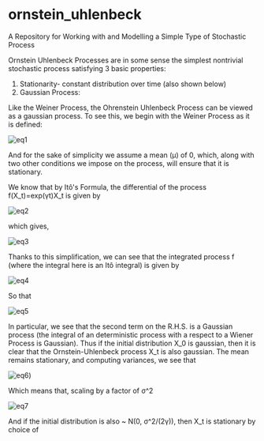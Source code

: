 # ornstein_uhlenbeck
A Repository for Working with and Modelling a Simple Type of Stochastic Process

Ornstein Uhlenbeck Processes are in some sense the simplest nontrivial stochastic process satisfying 3 basic properties:

1. Stationarity- constant distribution over time (also shown below)
3. Gaussian Process:

Like the Weiner Process, the Ohrenstein Uhlenbeck Process can be viewed as a gaussian process. To see this, we begin with the Weiner Process as it is defined:

![eq1](https://latex.codecogs.com/svg.image?&space;dX_t=-\gamma(\mu-X_t)dt&plus;\sigma&space;W_t\quad(1))

And for the sake of simplicity we assume a mean (μ) of 0, which, along with two other conditions we impose on the process, will ensure that it is stationary.

We know that by Itô's Formula, the differential of the process f(X_t)=exp(γt)X_t is given by

![eq2](https://latex.codecogs.com/svg.image?df=\bigg[\frac{\partial&space;f}{\partial&space;t}-\gamma&space;X_t\frac{\partial&space;f}{\partial&space;x}&plus;\frac{\sigma^2}{2}\frac{\partial^2&space;F}{\partial&space;x^2}\bigg]dt&plus;\sigma\frac{\partial&space;f}{\partial&space;x}dW_t&space;)

which gives,

![eq3](https://latex.codecogs.com/svg.image?\bigg[\gamma&space;e^{\gamma&space;t}X_t&plus;(-\gamma&space;X_t)e^{\gamma&space;t}&plus;0\bigg]dt&plus;\sigma&space;e^{\gamma&space;t}dW_t=\sigma&space;e^{\gamma&space;t}dW_t)

Thanks to this simplification, we can see that the integrated process f (where the integral here is an Itô integral) is given by

![eq4](https://latex.codecogs.com/svg.image?e^{\gamma&space;t}X_t-X_0=\int_{0}^{t}\sigma&space;e^{\gamma&space;s}dW_s)

So that 

![eq5](https://latex.codecogs.com/svg.image?X_t=e^{-\gamma&space;t}X_0&plus;\int_{0}^{t}\sigma&space;e^{-\gamma(t-s)}dW_s)

In particular, we see that the second term on the R.H.S. is a Gaussian process (the integral of an deterministic process with a respect to a Wiener Process is Gaussian).
Thus if the initial distribution X_0 is gaussian, then it is clear that the Ornstein-Uhlenbeck process X_t is also gaussian. The mean remains stationary, and computing variances, we see that 

![eq6](https://latex.codecogs.com/svg.image?\mathbb{E}\bigg[\bigg(\sigma\int_{0}^{t}e^{-\gamma(t-s)}dW_s\bigg)^2\bigg]=\int_{0}^{t}e^{-2\gamma(t-s)}ds=\frac{1}{2\gamma}(1-e^{{\gamma(s-t)}})))

Which means that, scaling by a factor of σ^2

![eq7](https://latex.codecogs.com/svg.image?X_t\rightarrow&space;N\bigg(0,\frac{\sigma^2}{2\gamma}\bigg))

And if the initial distribution is also ~ N(0, σ^2/(2γ)), then X_t is stationary by choice of 
